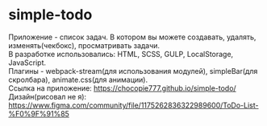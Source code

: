 # simple-todo
Приложение - список задач. В котором вы можете создавать, удалять, изменять(чекбокс), просматривать задачи.<br />
В разработке использовались: HTML, SCSS, GULP, LocalStorage, JavaScript.<br /> Плагины - webpack-stream(для использования модулей), simpleBar(для скролбара), animate.css(для анимации).<br />
Ссылка на приложение: https://chocopie777.github.io/simple-todo/<br />
Дизайн(рисовал не я): https://www.figma.com/community/file/1175262836322989600/ToDo-List-%F0%9F%91%85

